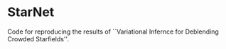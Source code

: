 StarNet
========
Code for reproducing the results of ``Variational Infernce for Deblending Crowded Starfields''.
